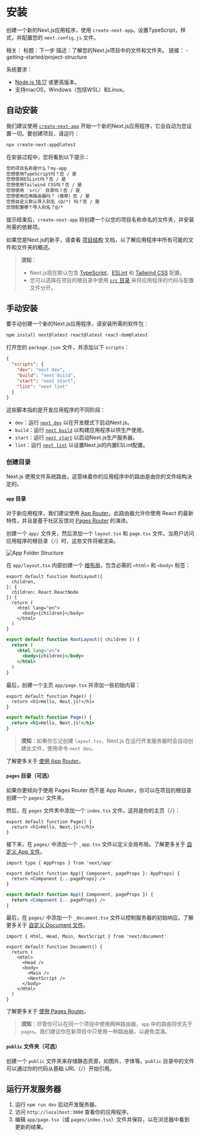 # 安装

创建一个新的Next.js应用程序，使用 `create-next-app`。设置TypeScript，样式，并配置您的 `next.config.js` 文件。

相关：
  标题：下一步
  描述：了解您的Next.js项目中的文件和文件夹。
  链接：
    - getting-started/project-structure

系统要求：

- [Node.js 18.17](https://nodejs.org/) 或更高版本。
- 支持macOS，Windows（包括WSL）和Linux。

## 自动安装

我们建议使用 [`create-next-app`](/docs/app/api-reference/create-next-app) 开始一个新的Next.js应用程序，它会自动为您设置一切。要创建项目，请运行：

```bash filename="Terminal"
npx create-next-app@latest
```

在安装过程中，您将看到以下提示：

```txt filename="Terminal"
您的项目名称是什么？my-app
您想使用TypeScript吗？否 / 是
您想使用ESLint吗？否 / 是
您想使用Tailwind CSS吗？否 / 是
您想使用 `src/` 目录吗？否 / 是
您想使用应用路由器吗？（推荐）否 / 是
您想自定义默认导入别名 (@/*) 吗？否 / 是
您想配置哪个导入别名？@/*
```

提示结束后，`create-next-app` 将创建一个以您的项目名称命名的文件夹，并安装所需的依赖项。

如果您是Next.js的新手，请查看 [项目结构](/docs/getting-started/project-structure) 文档，以了解应用程序中所有可能的文件和文件夹的概述。

> **须知**：
>
> - Next.js现在默认包含 [TypeScript](/docs/app/building-your-application/configuring/typescript)，[ESLint](/docs/app/building-your-application/configuring/eslint) 和 [Tailwind CSS](/docs/app/building-your-application/styling/tailwind-css) 配置。
> - 您可以选择在项目的根目录中使用 [`src` 目录](/docs/app/building-your-application/configuring/src-directory) 来将应用程序的代码与配置文件分开。

## 手动安装

要手动创建一个新的Next.js应用程序，请安装所需的软件包：

```bash filename="Terminal"
npm install next@latest react@latest react-dom@latest
```

打开您的 `package.json` 文件，并添加以下 `scripts`：

```json filename="package.json"
{
  "scripts": {
    "dev": "next dev",
    "build": "next build",
    "start": "next start",
    "lint": "next lint"
  }
}
```

这些脚本指的是开发应用程序的不同阶段：

- `dev`：运行 [`next dev`](/docs/app/api-reference/next-cli#development) 以在开发模式下启动Next.js。
- `build`：运行 [`next build`](/docs/app/api-reference/next-cli#build) 以构建应用程序以供生产使用。
- `start`：运行 [`next start`](/docs/app/api-reference/next-cli#production) 以启动Next.js生产服务器。
- `lint`：运行 [`next lint`](/docs/app/api-reference/next-cli#lint) 以设置Next.js的内置ESLint配置。
### 创建目录

Next.js 使用文件系统路由，这意味着你的应用程序中的路由是由你的文件结构决定的。

#### `app` 目录

对于新应用程序，我们建议使用 [App Router](/docs/app)。此路由器允许你使用 React 的最新特性，并且是基于社区反馈对 [Pages Router](/docs/pages) 的演进。

创建一个 `app/` 文件夹，然后添加一个 `layout.tsx` 和 `page.tsx` 文件。当用户访问应用程序的根目录（`/`）时，这些文件将被渲染。

![App Folder Structure](https://nextjs.org/_next/image?url=/docs/light/app-getting-started.png&w=3840&q=75)

在 `app/layout.tsx` 内部创建一个 [根布局](/docs/app/building-your-application/routing/layouts-and-templates#root-layout-required)，包含必需的 `<html>` 和 `<body>` 标签：

```tsx filename="app/layout.tsx" switcher
export default function RootLayout({
  children,
}: {
  children: React.ReactNode
}) {
  return (
    <html lang="en">
      <body>{children}</body>
    </html>
  )
}
```

```jsx filename="app/layout.js" switcher
export default function RootLayout({ children }) {
  return (
    <html lang="en">
      <body>{children}</body>
    </html>
  )
}
```

最后，创建一个主页 `app/page.tsx` 并添加一些初始内容：

```tsx filename="app/page.tsx" switcher
export default function Page() {
  return <h1>Hello, Next.js!</h1>
}
```

```jsx filename="app/page.js" switcher
export default function Page() {
  return <h1>Hello, Next.js!</h1>
}
```

> **须知**：如果你忘记创建 `layout.tsx`，Next.js 在运行开发服务器时会自动创建此文件，使用命令 `next dev`。

了解更多关于 [使用 App Router](/docs/app/building-your-application/routing/defining-routes)。

#### `pages` 目录（可选）

如果你更倾向于使用 Pages Router 而不是 App Router，你可以在项目的根目录创建一个 `pages/` 文件夹。

然后，在 `pages` 文件夹中添加一个 `index.tsx` 文件。这将是你的主页（`/`）：

```tsx filename="pages/index.tsx" switcher
export default function Page() {
  return <h1>Hello, Next.js!</h1>
}
```

接下来，在 `pages/` 中添加一个 `_app.tsx` 文件以定义全局布局。了解更多关于 [自定义 App 文件](/docs/pages/building-your-application/routing/custom-app)。

```tsx filename="pages/_app.tsx" switcher
import type { AppProps } from 'next/app'

export default function App({ Component, pageProps }: AppProps) {
  return <Component {...pageProps} />
}
```

```jsx filename="pages/_app.js" switcher
export default function App({ Component, pageProps }) {
  return <Component {...pageProps} />
}
```

最后，在 `pages/` 中添加一个 `_document.tsx` 文件以控制服务器的初始响应。了解更多关于 [自定义 Document 文件](/docs/pages/building-your-application/routing/custom-document)。

```tsx filename="pages/_document.tsx" switcher
import { Html, Head, Main, NextScript } from 'next/document'

export default function Document() {
  return (
    <Html>
      <Head />
      <body>
        <Main />
        <NextScript />
      </body>
    </Html>
  )
}
```

了解更多关于 [使用 Pages Router](/docs/pages/building-your-application/routing/pages-and-layouts)。

> **须知**：尽管你可以在同一个项目中使用两种路由器，`app` 中的路由将优先于 `pages`。我们建议你在新项目中只使用一种路由器，以避免混淆。

#### `public` 文件夹（可选）

创建一个 `public` 文件夹来存储静态资源，如图片、字体等。`public` 目录中的文件可以通过你的代码从基础 URL（`/`）开始引用。

## 运行开发服务器

1. 运行 `npm run dev` 启动开发服务器。
2. 访问 `http://localhost:3000` 查看你的应用程序。
3. 编辑 `app/page.tsx`（或 `pages/index.tsx`）文件并保存，以在浏览器中看到更新的结果。